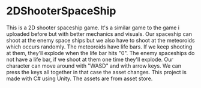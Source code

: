 # 2DShooterSpaceShip
This is a 2D shooter spaceship game. It's a similar game to the game i uploaded before but with better mechanics and visuals. Our spaceship can shoot at the enemy space ships but we also have to shoot at the meteoroids which occurs randomly. The meteoroids have life bars. If we keep shooting at them, they'll explode when the life bar hits "0". The enemy spaceships do not have a life bar, if we shoot at them one time they'll explode. Our character can move around with "WASD" and with arrow keys. We can press the keys all together in that case the asset changes. 
This project is made with C# using Unity. The assets are from asset store.
